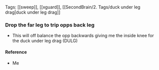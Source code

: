 Tags: [[sweep]], [[xguard]], [[SecondBrain/2. Tags/duck under leg drag|duck under leg drag]]

### Drop the far leg to trip opps back leg
- This will off balance the opp backwards giving me the inside knee for the duck under leg drag (DULG)

#### Reference
- Me
